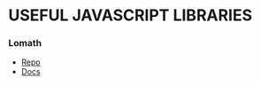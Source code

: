 # USEFUL JAVASCRIPT LIBRARIES

### Lomath
- [Repo](https://github.com/kengz/lomath)
- [Docs](http://kengz.me/lomath/)
